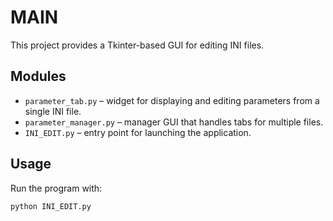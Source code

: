 # MAIN

This project provides a Tkinter-based GUI for editing INI files.

## Modules
- `parameter_tab.py` – widget for displaying and editing parameters from a single INI file.
- `parameter_manager.py` – manager GUI that handles tabs for multiple files.
- `INI_EDIT.py` – entry point for launching the application.

## Usage
Run the program with:

```bash
python INI_EDIT.py
```

